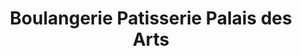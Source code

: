 ---
title: "Boulangerie Patisserie Palais des Arts"
url: /nice/boulangerie-patisserie-palais-des-arts/
shop: boulangerie
---
